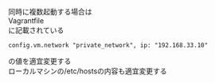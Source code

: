 同時に複数起動する場合は  
Vagrantfile  
に記載されている
```
config.vm.network "private_network", ip: "192.168.33.10"
```
の値を適宜変更する  
ローカルマシンの/etc/hostsの内容も適宜変更する  
